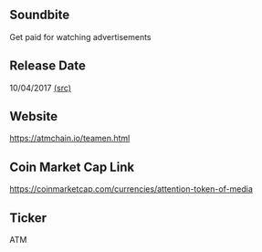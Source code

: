 ## Soundbite

Get paid for watching advertisements

## Release Date

10/04/2017 [(src)](https://coinmarketcap.com/currencies/attention-token-of-media)

## Website

https://atmchain.io/teamen.html

## Coin Market Cap Link

https://coinmarketcap.com/currencies/attention-token-of-media

## Ticker

ATM

